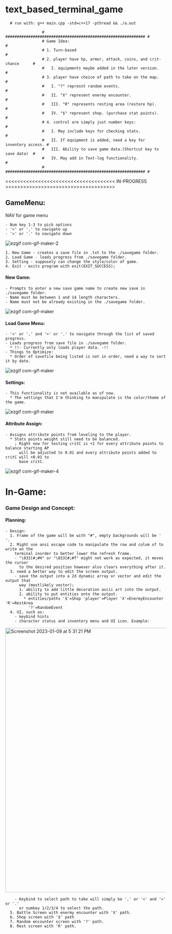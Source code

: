 # text_based_terminal_game

      # run with: g++ main.cpp -std=c++17 -pthread && ./a.out

                    # ############################################################# #
                    # Game Idea:                                                    #
                    # 1. Turn-based                                                 #
                    # 2. player have hp, armor, attack, coins, and crit-chance      #
                    #   I. equipments maybe added in the later version.             #
                    # 3. player have choice of path to take on the map.             #
                    #   I. "?" represnt random events.                              #
                    #   II. "X" represent enermy encounter.                         #
                    #   III. "R" represents resting area (restore hp).              #
                    #   IV. "$" represent shop. (purchase stat points).             #
                    # 4. control are simply just number keys:                       #
                    #   I. May include keys for checking stats.                     #
                    #   II. If equipment is added, need a key for inventory access. #
                    #   III. Ability to save game data.(Shortcut key to save data)  #
                    #   IV. May add in Text-log functionality.                      #
                    # ############################################################# #

<<<<<<<<<<<<<<<<<<<<<<<<<<<<<<<<<<<<< IN-PROGRESS >>>>>>>>>>>>>>>>>>>>>>>>>>>>>>>>>>>>>

## GameMenu:
  NAV for game menu

    - Num key 1-3 to pick options
    - '<' or ',' to navigate up
    - '>' or '.' to navigate down
![ezgif com-gif-maker-2](https://user-images.githubusercontent.com/95335912/212165285-c81e1d45-f849-44f1-839b-9bcec65a011d.gif)
 
    1. New Game - creates a save file in .txt to the ./savegame folder.
    2. Load Game - loads progress from ./savegame folder.
    3. Setting - supposely can change the style/color of game.
    4. Exit - exits program with exit(EXIT_SUCCESS);
#### New Game:
    - Prompts to enter a new save game name to create new save in ./savegame folder.
    - Name must be between 1 and 14 length characters.
    - Name must not be already existing in the ./savegame folder.
![ezgif com-gif-maker](https://user-images.githubusercontent.com/95335912/212164278-edef7502-6bbd-4960-aad5-6275f26721a6.gif)


#### Load Game Menu:
    - '<' or ',' and '>' or '.' to navigate through the list of saved progress.
    - Loads progress from save file in ./savegame folder.
      * !!- Currently only loads player data. -!!
    - Things to Optimize:
      * Order of savefile being listed is not in order, need a way to sort it by date.
![ezgif com-gif-maker](https://user-images.githubusercontent.com/95335912/211419640-01d30881-b90a-49f6-b1a7-c2670d0ee67b.gif)

#### Settings:
    - This functionality is not available as of now.
      * The settings that I'm thinking to manipulate is the color/theme of the game.
![ezgif com-gif-maker](https://user-images.githubusercontent.com/95335912/211701350-35acec43-d8dd-4dd1-bb21-65e0048ce80b.gif)

#### Attribute Assign:
    - Assigns attribute points from leveling to the player.
      * Stats points weight still need to be balanced.
        ; Right now for testing critC is +1 for every attribute points to balance starting AP
          will be adjusted to 0.01 and every attribute points added to critC will +0.01 to
          base critC.
![ezgif com-gif-maker-4](https://user-images.githubusercontent.com/95335912/212501625-7e162433-0eb3-46c6-99b8-14cd07829d6f.gif)


# In-Game:
 ### Game Design and Concept:
  #### Planning:
    - Design:
      1. Frame of the game will be with "#", empty backgrounds will be ' '.
      2. Might use ansi escape code to manipulate the row and colum of to write on the
        terminal inorder to better lower the refresh frame.
        - "\033[#;#H" or "\033[#;#f" might not work as expected, it moves the cursor 
          to the desired position however also clears everything after it.
      3. need a better way to edit the screen output.
        - save the output into a 2d dynamic array or vector and edit the output that 
          way (mostlikely vector);
          1. ability to add little decoration ascii art into the output.
          2. ability to put entities onto the output.
            * entities/paths '$'=Shop 'player'=Player 'X'=EnermyEncounter 'R'=RestArea
              '?'=RandomEvent
      4. UI, such as:
        - keybind hints
        - character status and inventory menu and UI icon. Example:
<img width="823" alt="Screenshot 2023-01-09 at 5 31 21 PM" src="https://user-images.githubusercontent.com/95335912/211441598-4d4b96d1-28b1-4c5a-bd24-9e7bf951ea4d.png">

        - Keybind to select path to take will simply be ',' or '<' and '>' or '.'
          or numkey 1/2/3/4 to select the path.
      5. Battle Screen with enermy encounter with 'X' path.
      6. Shop screen with '$' path
      7. Random encounter screen with '?' path.
      8. Rest screen with 'R' path.
        


